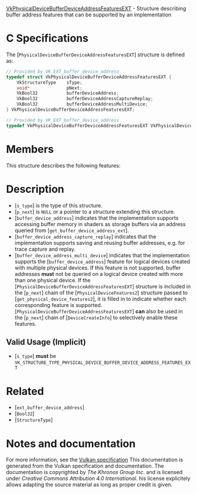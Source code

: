 [VkPhysicalDeviceBufferDeviceAddressFeaturesEXT](https://www.khronos.org/registry/vulkan/specs/1.3-extensions/man/html/VkPhysicalDeviceBufferDeviceAddressFeaturesEXT.html) - Structure describing buffer address features that can be supported by an implementation

# C Specifications
The [`PhysicalDeviceBufferDeviceAddressFeaturesEXT`] structure is
defined as:
```c
// Provided by VK_EXT_buffer_device_address
typedef struct VkPhysicalDeviceBufferDeviceAddressFeaturesEXT {
    VkStructureType    sType;
    void*              pNext;
    VkBool32           bufferDeviceAddress;
    VkBool32           bufferDeviceAddressCaptureReplay;
    VkBool32           bufferDeviceAddressMultiDevice;
} VkPhysicalDeviceBufferDeviceAddressFeaturesEXT;
```

```c
// Provided by VK_EXT_buffer_device_address
typedef VkPhysicalDeviceBufferDeviceAddressFeaturesEXT VkPhysicalDeviceBufferAddressFeaturesEXT;
```

# Members
This structure describes the following features:

# Description
- [`s_type`] is the type of this structure.
- [`p_next`] is `NULL` or a pointer to a structure extending this structure.
- [`buffer_device_address`] indicates that the implementation supports accessing buffer memory in shaders as storage buffers via an address queried from [`get_buffer_device_address_ext`].
- [`buffer_device_address_capture_replay`] indicates that the implementation supports saving and reusing buffer addresses, e.g. for trace capture and replay.
- [`buffer_device_address_multi_device`] indicates that the implementation supports the [`buffer_device_address`] feature for logical devices created with multiple physical devices. If this feature is not supported, buffer addresses  **must**  not be queried on a logical device created with more than one physical device.
If the [`PhysicalDeviceBufferDeviceAddressFeaturesEXT`] structure is included in the [`p_next`] chain of the
[`PhysicalDeviceFeatures2`] structure passed to
[`get_physical_device_features2`], it is filled in to indicate whether each
corresponding feature is supported.
[`PhysicalDeviceBufferDeviceAddressFeaturesEXT`] **can**  also be used in the [`p_next`] chain of
[`DeviceCreateInfo`] to selectively enable these features.
## Valid Usage (Implicit)
-  [`s_type`] **must**  be `VK_STRUCTURE_TYPE_PHYSICAL_DEVICE_BUFFER_DEVICE_ADDRESS_FEATURES_EXT`

# Related
- [`ext_buffer_device_address`]
- [`Bool32`]
- [`StructureType`]

# Notes and documentation
For more information, see the [Vulkan specification](https://www.khronos.org/registry/vulkan/specs/1.3-extensions/html/vkspec.html)
This documentation is generated from the Vulkan specification and documentation.
The documentation is copyrighted by *The Khronos Group Inc.* and is licensed under *Creative Commons Attribution 4.0 International*.
his license explicitely allows adapting the source material as long as proper credit is given.
        